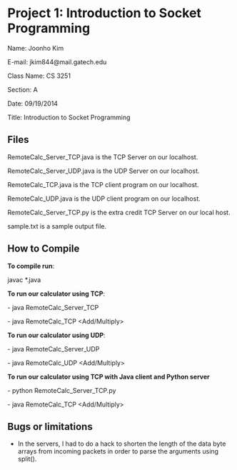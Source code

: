 Project 1: Introduction to Socket Programming
==============

<p>Name:       Joonho Kim</p>
<p>E-mail:     jkim844@mail.gatech.edu</p>
<p>Class Name: CS 3251</p>
<p>Section:    A</p>
<p>Date:       09/19/2014</p>
<p>Title:      Introduction to Socket Programming</p>

Files
-----
<p>RemoteCalc_Server_TCP.java is the TCP Server on our localhost.</p>
<p>RemoteCalc_Server_UDP.java is the UDP Server on our localhost.</p>
<p>RemoteCalc_TCP.java is the TCP client program on our localhost.</p>
<p>RemoteCalc_UDP.java is the UDP client program on our localhost.</p>
<p>RemoteCalc_Server_TCP.py is the extra credit TCP Server on our local host.</p>
<p>sample.txt is a sample output file.</p>

How to Compile
--------------
**To compile run**:
    <p>javac *.java </p>

**To run our calculator using TCP**:
    <p>- java RemoteCalc_Server_TCP <PortNumber> </p>
    <p>- java RemoteCalc_TCP <PortNumber> <Add/Multiply> <number0> <number1> </p>

**To run our calculator using UDP**:
    <p>- java RemoteCalc_Server_UDP <PortNumber> </p>
    <p>- java RemoteCalc_UDP <PortNumber> <Add/Multiply> <number0> <number1> </p>

**To run our calculator using TCP with Java client and Python server**
    <p>- python RemoteCalc_Server_TCP.py <PortNumber> </p>
    <p>- java RemoteCalc_TCP <PortNumber> <Add/Multiply> <number0> <number1> </p>

Bugs or limitations
-------------------
- In the servers, I had to do a hack to shorten the length of the data byte arrays from incoming packets in order to parse the arguments using split().
